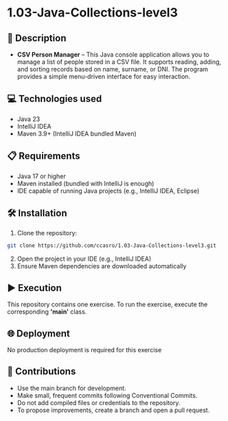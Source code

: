 # 1.03-Java-Collections-level3

## 📄 Description

- **CSV Person Manager** – This Java console application allows you to manage a list of people stored in a 
    CSV file. It supports reading, adding, and sorting records based on name, surname, or DNI. The program provides 
    a simple menu-driven interface for easy interaction.

## 💻 Technologies used

- Java 23
- IntelliJ IDEA
- Maven 3.9+ (IntelliJ IDEA bundled Maven)

## 📋 Requirements

- Java 17 or higher
- Maven installed (bundled with IntelliJ is enough)
- IDE capable of running Java projects (e.g., IntelliJ IDEA, Eclipse)

## 🛠️ Installation

1. Clone the repository:

```bash
git clone https://github.com/ccasro/1.03-Java-Collections-level3.git
```

2. Open the project in your IDE (e.g., IntelliJ IDEA)
3. Ensure Maven dependencies are downloaded automatically

## ▶️ Execution

This repository contains one exercise. To run the exercise, execute the corresponding **'main'** class.

## 🌐 Deployment

No production deployment is required for this exercise

## 🤝 Contributions

- Use the main branch for development.
- Make small, frequent commits following Conventional Commits.
- Do not add compiled files or credentials to the repository.
- To propose improvements, create a branch and open a pull request.